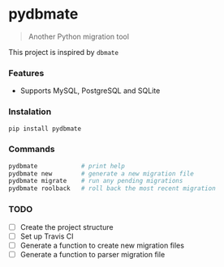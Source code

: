 # pydbmate

> Another Python migration tool

This project is inspired by ```dbmate```

### Features

* Supports MySQL, PostgreSQL and SQLite

### Instalation

```sh
pip install pydbmate
```

### Commands

```sh
pydbmate            # print help
pydbmate new        # generate a new migration file
pydbmate migrate    # run any pending migrations
pydbmate roolback   # roll back the most recent migration
```

### TODO

- [ ] Create the project structure
- [ ] Set up Travis CI
- [ ] Generate a function to create new migration files
- [ ] Generate a function to parser migration file

